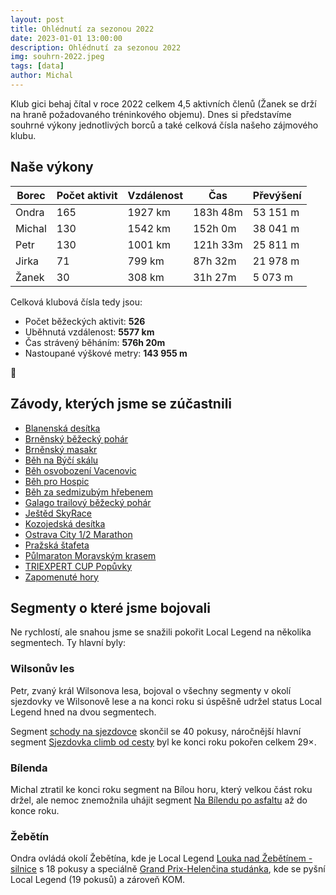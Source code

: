 ```yaml
---
layout: post
title: Ohlédnutí za sezonou 2022
date: 2023-01-01 13:00:00
description: Ohlédnutí za sezonou 2022
img: souhrn-2022.jpeg
tags: [data]
author: Michal
---
```


Klub gici behaj čítal v roce 2022 celkem 4,5 aktivních členů 
(Žanek se drží na hraně požadovaného tréninkového objemu). 
Dnes si představíme souhrné výkony jednotlivých borců 
a také celková čísla našeho zájmového klubu. 

## Naše výkony

| Borec  | Počet aktivit | Vzdálenost | Čas      | Převýšení |
|--------|---------------|------------|----------|-----------|
| Ondra  | 165           | 1927 km    | 183h 48m | 53 151 m  |
| Michal | 130           | 1542 km    | 152h 0m  | 38 041 m  |
| Petr   | 130           | 1001 km    | 121h 33m | 25 811 m  |
| Jirka  | 71            | 799 km     | 87h 32m  | 21 978 m  |
| Žanek  | 30            | 308 km     | 31h 27m  | 5 073 m   |


Celková klubová čísla tedy jsou: 
* Počet běžeckých aktivit: **526**
* Uběhnutá vzdálenost: **5577 km**
* Čas strávený běháním: **576h 20m**
* Nastoupané výškové metry: **143 955 m**

👏

## Závody, kterých jsme se zúčastnili

* [Blanenská desítka](http://www.blanenskadesitka.cz/)
* [Brněnský běžecký pohár](https://www.brnenskybezeckypohar.cz/)
* [Brněnský masakr](https://www.brnenskymasakr.cz/)
* [Běh na Býčí skálu](https://oris.orientacnisporty.cz/Zavod?id=6836)
* [Běh osvobození Vacenovic](https://bkhod.webnode.cz/)
* [Běh pro Hospic](https://www.behprohospic-brno.cz/)
* [Běh za sedmizubým hřebenem](https://boskovice.sportujsnami.cz/)
* [Galago trailový běžecký pohár](http://www.galagotrail.cz/)
* [Ještěd SkyRace](https://jestedskyrace.cz/jestedskyrace/)
* [Kozojedská desítka](https://www.facebook.com/kozojedsky.dvur.nitkovice/events)
* [Ostrava City 1/2 Marathon](https://ostravacitymarathon.cz/)
* [Pražská štafeta](https://www.runczech.com/cs/akce/o2-prazska-stafeta-2019/kategorie/o2-prazska-stafeta)
* [Půlmaraton Moravským krasem](http://askblansko.cz/pmk-2022/)
* [TRIEXPERT CUP Popůvky](https://www.triexpertcup.cz/zavod/329-popuvky)
* [Zapomenuté hory](http://www.zapomenutehory.cz/)


## Segmenty o které jsme bojovali

Ne rychlostí, ale snahou jsme se snažili pokořit Local Legend na několika segmentech. 
Ty hlavní byly:

### Wilsonův les

Petr, zvaný král Wilsonova lesa,  bojoval o všechny segmenty v okolí sjezdovky ve Wilsonově lese a na konci roku si úspěšně udržel status Local Legend hned na dvou segmentech.

Segment [schody na sjezdovce](https://www.strava.com/segments/7245409) skončil se 40 pokusy,
náročnější hlavní segment [Sjezdovka climb od cesty](https://www.strava.com/segments/22360052) byl ke konci roku pokořen
celkem 29×.

### Bílenda

Michal ztratil ke konci roku segment na Bílou horu, který velkou část roku držel, 
ale nemoc znemožnila uhájit segment [Na Bílendu po asfaltu](https://www.strava.com/segments/19815491) až do konce roku.  

### Žebětín

Ondra ovládá okolí Žebětína, kde je Local Legend [Louka nad Žebětínem - silnice](https://www.strava.com/segments/16266393) s 18 pokusy 
a speciálně [Grand Prix-Helenčina studánka](https://www.strava.com/segments/22291410), kde se pyšní 
Local Legend (19 pokusů) a zároveň KOM. 

